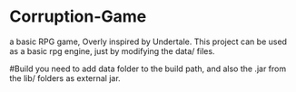 # Corruption-Game
a basic RPG game, Overly inspired by Undertale.
This project can be used as a basic rpg engine, just by modifying the data/ files.

#Build
you need to add data folder to the build path, and also the .jar from the lib/ folders as external jar.
